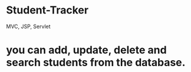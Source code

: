 # Student-Tracker
MVC, JSP, Servlet

# you can add, update, delete and search students from the database.
